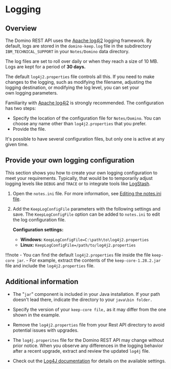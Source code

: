 # Logging

## Overview

The Domino REST API uses the [Apache log4j2](https://logging.apache.org/log4j/2.x/) logging framework. By default, logs are stored in the `domino-keep.log` file in the subdirectory `IBM_TECHNICAL_SUPPORT` in your `Notes/Domino` data directory.

The log files are set to roll over daily or when they reach a size of 10 MB. Logs are kept for a period of **30 days.**

The default `log4j2.properties` file controls all this. If you need to make changes to the logging, such as modifying the filename, adjusting the logging destination, or modifying the log level, you can set your own logging parameters.

Familiarity with [Apache log4j2](https://logging.apache.org/log4j/2.x/) is strongly recommended. The configuration has two steps:

   - Specify the location of the configuration file for `Notes/Domino`. You can choose any name other than `log4j2.properties` that you prefer.
   - Provide the file.
    
It's possible to have several configuration files, but only one is active at any given time.

## Provide your own logging configuration

This section shows you how to create your own logging configuration to meet your requirements. Typically, that would be to temporarily adjust logging levels like `DEBUG` and `TRACE` or to integrate tools like [LogStash](https://www.elastic.co/guide/en/logstash/current/logging.html#log4j2).

1. Open the `notes.ini` file. For more information, see [Editing the notes.ini file](https://help.hcltechsw.com/domino/14.0.0/admin/conf_editingthenotesinifile_c.html).

2. Add the `KeepLogConfigFile` parameters with the following settings and save. The `KeepLogConfigFile` option can be added to `notes.ini` to edit the log configuration file.

    **Configuration settings:**

    - **Windows:** `KeepLogConfigFile=C:\path\to\log4j2.properties`
    - **Linux:** `KeepLogConfigFile=/path/to/log4j2.properties` 

!!!note
    - You can find the default `log4j2.properties` file inside the file `keep-core jar`.
    - For example, extract the contents of the `keep-core-1.28.2.jar` file and include the `log4j2.properties` file.

## Additional information 

- The "`jar`" component is included in your Java installation. If your path doesn't lead there, indicate the directory to your `java\bin folder.`
- Specify the version of your `keep-core file,` as it may differ from the one shown in the example.
- Remove the `log4j2.properties` file from your Rest API directory to avoid potential issues with upgrades.
- The `log4j.properites` file for the Domino REST API may change without prior notice. When you observe any differences in the logging behavior after a recent upgrade, extract and review the updated `log4j` file.

- Check out the [Log4J documentation](https://logging.apache.org/log4j/log4j-2.0-beta7/manual/appenders.html) for details on the available settings.